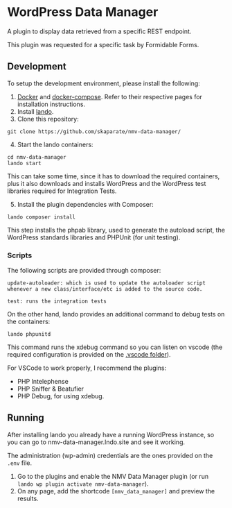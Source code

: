 # WordPress Data Manager

A plugin to display data retrieved from a specific REST endpoint.

This plugin was requested for a specific task by Formidable Forms.

## Development

To setup the development environment, please install the following:

1. [Docker](https://docs.docker.com/engine/install/) and [docker-compose](https://docs.docker.com/compose/install/). Refer to their respective pages for installation instructions.
2. Install [lando](https://docs.lando.dev/basics/installation.html).
3. Clone this repository:

```
git clone https://github.com/skaparate/nmv-data-manager/
```

4. Start the lando containers:

```
cd nmv-data-manager
lando start
```

This can take some time, since it has to download the required containers, plus it also downloads and installs WordPress and the WordPress test libraries required for Integration Tests.

5. Install the plugin dependencies with Composer:

```
lando composer install
```

This step installs the phpab library, used to generate the autoload script, the WordPress standards libraries and PHPUnit (for unit testing).

### Scripts

The following scripts are provided through composer:

```
update-autoloader: which is used to update the autoloader script whenever a new class/interface/etc is added to the source code.
```

```
test: runs the integration tests
```

On the other hand, lando provides an additional command to debug tests on the containers:

```
lando phpunitd
```

This command runs the xdebug command so you can listen on vscode (the required configuration is provided on the [.vscode folder](#.vscode)).

For VSCode to work properly, I recommend the plugins:

* PHP Intelephense
* PHP Sniffer & Beatufier
* PHP Debug, for using xdebug.

## Running

After installing lando you already have a running WordPress instance, so you can go to nmv-data-manager.lndo.site and see it working.

The administration (wp-admin) credentials are the ones provided on the `.env` file.

1. Go to the plugins and enable the NMV Data Manager plugin (or run `lando wp plugin activate nmv-data-manager`).
2. On any page, add the shortcode `[nmv_data_manager]` and preview the results.
